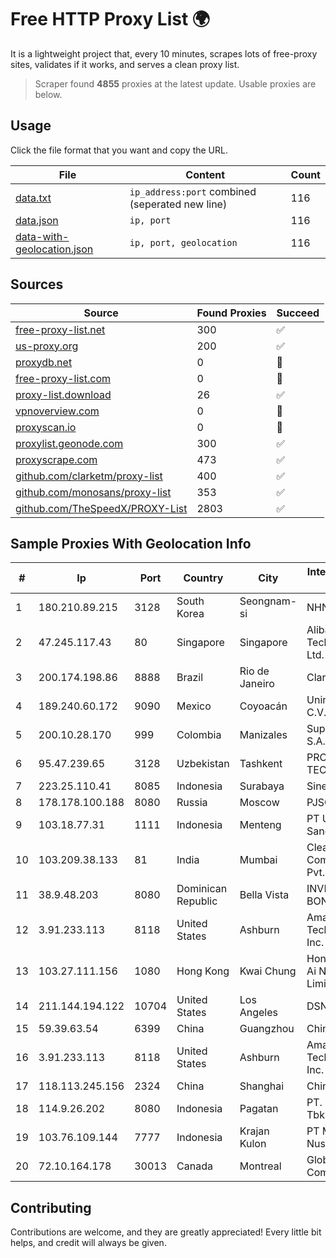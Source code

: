 
# Free HTTP Proxy List 🌍

It is a lightweight project that, every 10 minutes, scrapes lots of free-proxy sites, validates if it works, and serves a clean proxy list.


> Scraper found **4855** proxies at the latest update. Usable proxies are below.

## Usage

Click the file format that you want and copy the URL.


|File|Content|Count|
|----|-------|-----|
|[data.txt](https://raw.githubusercontent.com/themiralay/Proxy-List-World/master/data.txt)|`ip_address:port` combined (seperated new line)|116|
|[data.json](https://raw.githubusercontent.com/themiralay/Proxy-List-World/master/data.json)|`ip, port`|116|
|[data-with-geolocation.json](https://raw.githubusercontent.com/themiralay/Proxy-List-World/master/data-with-geolocation.json)|`ip, port, geolocation`|116|

## Sources

|Source|Found Proxies|Succeed|
|------|-------------|-------|
|[free-proxy-list.net](https://free-proxy-list.net)|300|✅|
|[us-proxy.org](https://www.us-proxy.org)|200|✅|
|[proxydb.net](http://proxydb.net)|0|🚫|
|[free-proxy-list.com](https://free-proxy-list.com/?page=&port=&type%5B%5D=http&type%5B%5D=https&up_time=0&search=Search)|0|🚫|
|[proxy-list.download](https://www.proxy-list.download/HTTP)|26|✅|
|[vpnoverview.com](https://vpnoverview.com/privacy/anonymous-browsing/free-proxy-servers)|0|🚫|
|[proxyscan.io](https://www.proxyscan.io)|0|🚫|
|[proxylist.geonode.com](https://proxylist.geonode.com/api/proxy-list?limit=300&page=1&sort_by=lastChecked&sort_type=desc&protocols=http,https)|300|✅|
|[proxyscrape.com](https://api.proxyscrape.com/v2/?request=displayproxies&protocol=http&timeout=10000&country=all&ssl=all&anonymity=all)|473|✅|
|[github.com/clarketm/proxy-list](https://raw.githubusercontent.com/clarketm/proxy-list/master/proxy-list-raw.txt)|400|✅|
|[github.com/monosans/proxy-list](https://raw.githubusercontent.com/monosans/proxy-list/main/proxies/http.txt)|353|✅|
|[github.com/TheSpeedX/PROXY-List](https://raw.githubusercontent.com/TheSpeedX/PROXY-List/master/http.txt)|2803|✅|


## Sample Proxies With Geolocation Info

|#|Ip|Port|Country|City|Internet Service Provider|
|-|--|----|-------|----|-------------------------|
|1|180.210.89.215|3128|South Korea|Seongnam-si|NHNCLOUD|
|2|47.245.117.43|80|Singapore|Singapore|Alibaba (US) Technology Co., Ltd.|
|3|200.174.198.86|8888|Brazil|Rio de Janeiro|Claro S.A|
|4|189.240.60.172|9090|Mexico|Coyoacán|Uninet S.A. de C.V.|
|5|200.10.28.170|999|Colombia|Manizales|Super Redes S.A.S|
|6|95.47.239.65|3128|Uzbekistan|Tashkent|PRO DATA-TECH Ltd.|
|7|223.25.110.41|8085|Indonesia|Surabaya|SinergiNet|
|8|178.178.100.188|8080|Russia|Moscow|PJSC MegaFon|
|9|103.18.77.31|1111|Indonesia|Menteng|PT Usaha Adi Sanggoro|
|10|103.209.38.133|81|India|Mumbai|Clear Beam Communications Pvt. Ltd.|
|11|38.9.48.203|8080|Dominican Republic|Bella Vista|INVERSIONES BONAFER, SRL|
|12|3.91.233.113|8118|United States|Ashburn|Amazon Technologies Inc.|
|13|103.27.111.156|1080|Hong Kong|Kwai Chung|Hong Kong San Ai Net Int'l Limited|
|14|211.144.194.122|10704|United States|Los Angeles|DSNET|
|15|59.39.63.54|6399|China|Guangzhou|Chinanet|
|16|3.91.233.113|8118|United States|Ashburn|Amazon Technologies Inc.|
|17|118.113.245.156|2324|China|Shanghai|Chinanet|
|18|114.9.26.202|8080|Indonesia|Pagatan|PT. INDOSAT Tbk|
|19|103.76.109.144|7777|Indonesia|Krajan Kulon|PT Mahawira Nusantara Grup|
|20|72.10.164.178|30013|Canada|Montreal|GloboTech Communications|



## Contributing

Contributions are welcome, and they are greatly appreciated! Every
little bit helps, and credit will always be given.

